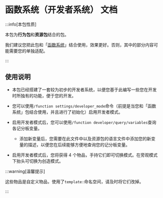 # 函数系统（开发者系统） 文档

:::info[本包性质]

本包为**行为包**和**资源包**结合的包。

我们建议您把此包和「[函数系统](function_general_v2)」结合使用，效果更好。否则，其中的部分内容可能需要您的单独适配。

:::

## 使用说明

* 本包已经搭建了一套较为初步的开发者系统，以便您基于此编写一些您在开发时所独有的功能，便于您的开发。

* 您可以使用`/function settings/developer_mode`命令（前提是当您和「函数系统」包结合使用，并且进行了初始化）启用开发者模式。

* 启用开发者模式后，您可以使用`/function developer/query/variables`查询各记分板变量。
  * 添加新变量后，您需要在此文件中以及资源包的语言文件中添加您的新变量的描述，以便您在后续能够方便地查询您的记分板变量。

* 启用开发者模式后，您将获得 4 个物品，手持它们即可切换模式。在旁观模式下抬头可切换为创造模式。

:::warning[温馨提示]

这些物品是自定义物品，使用了`template:`命名空间，请及时将它们改掉。

:::
